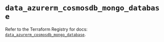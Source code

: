 # `data_azurerm_cosmosdb_mongo_database`

Refer to the Terraform Registry for docs: [`data_azurerm_cosmosdb_mongo_database`](https://registry.terraform.io/providers/hashicorp/azurerm/4.43.0/docs/data-sources/cosmosdb_mongo_database).
